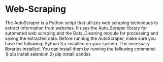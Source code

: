 # Web-Scraping
The AutoScraper is a Python script that utilizes web scraping techniques to extract information from websites. It uses the Auto_Scraper library for automated web scraping and the Data_Cleaning module for processing and saving the extracted data.
Before running the AutoScraper, make sure you have the following:
Python 3.x installed on your system.
The necessary libraries installed. You can install them by running the following command:
     1) pip install selenium
     2) pip install pandas
